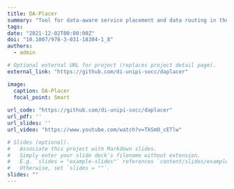 ```yaml
---
title: DA-Placer
summary: "Tool for data-aware service placement and data routing in the Cloud-IoT continuum."
tags:
date: "2021-12-02T00:00:00Z"
doi: "10.1007/978-3-031-18304-1_8"
authors:
  - admin

# Optional external URL for project (replaces project detail page).
external_link: "https://github.com/di-unipi-socc/daplacer"

image:
  caption: DA-Placer
  focal_point: Smart
  
url_code: "https://github.com/di-unipi-socc/daplacer"
url_pdf: ''
url_slides: ''
url_video: "https://www.youtube.com/watch?v=TkSmO_cETlw"

# Slides (optional).
#   Associate this project with Markdown slides.
#   Simply enter your slide deck's filename without extension.
#   E.g. `slides = "example-slides"` references `content/slides/example-slides.md`.
#   Otherwise, set `slides = ""`.
slides: ""
---
```

